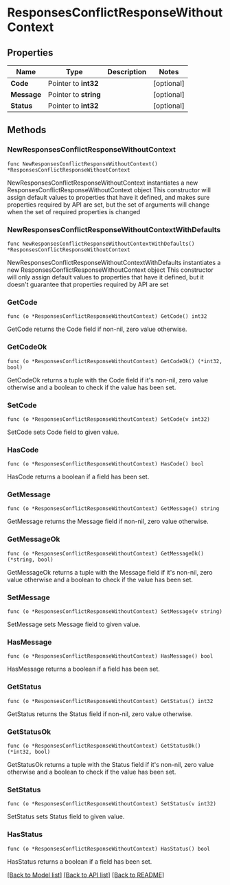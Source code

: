 # ResponsesConflictResponseWithoutContext

## Properties

Name | Type | Description | Notes
------------ | ------------- | ------------- | -------------
**Code** | Pointer to **int32** |  | [optional] 
**Message** | Pointer to **string** |  | [optional] 
**Status** | Pointer to **int32** |  | [optional] 

## Methods

### NewResponsesConflictResponseWithoutContext

`func NewResponsesConflictResponseWithoutContext() *ResponsesConflictResponseWithoutContext`

NewResponsesConflictResponseWithoutContext instantiates a new ResponsesConflictResponseWithoutContext object
This constructor will assign default values to properties that have it defined,
and makes sure properties required by API are set, but the set of arguments
will change when the set of required properties is changed

### NewResponsesConflictResponseWithoutContextWithDefaults

`func NewResponsesConflictResponseWithoutContextWithDefaults() *ResponsesConflictResponseWithoutContext`

NewResponsesConflictResponseWithoutContextWithDefaults instantiates a new ResponsesConflictResponseWithoutContext object
This constructor will only assign default values to properties that have it defined,
but it doesn't guarantee that properties required by API are set

### GetCode

`func (o *ResponsesConflictResponseWithoutContext) GetCode() int32`

GetCode returns the Code field if non-nil, zero value otherwise.

### GetCodeOk

`func (o *ResponsesConflictResponseWithoutContext) GetCodeOk() (*int32, bool)`

GetCodeOk returns a tuple with the Code field if it's non-nil, zero value otherwise
and a boolean to check if the value has been set.

### SetCode

`func (o *ResponsesConflictResponseWithoutContext) SetCode(v int32)`

SetCode sets Code field to given value.

### HasCode

`func (o *ResponsesConflictResponseWithoutContext) HasCode() bool`

HasCode returns a boolean if a field has been set.

### GetMessage

`func (o *ResponsesConflictResponseWithoutContext) GetMessage() string`

GetMessage returns the Message field if non-nil, zero value otherwise.

### GetMessageOk

`func (o *ResponsesConflictResponseWithoutContext) GetMessageOk() (*string, bool)`

GetMessageOk returns a tuple with the Message field if it's non-nil, zero value otherwise
and a boolean to check if the value has been set.

### SetMessage

`func (o *ResponsesConflictResponseWithoutContext) SetMessage(v string)`

SetMessage sets Message field to given value.

### HasMessage

`func (o *ResponsesConflictResponseWithoutContext) HasMessage() bool`

HasMessage returns a boolean if a field has been set.

### GetStatus

`func (o *ResponsesConflictResponseWithoutContext) GetStatus() int32`

GetStatus returns the Status field if non-nil, zero value otherwise.

### GetStatusOk

`func (o *ResponsesConflictResponseWithoutContext) GetStatusOk() (*int32, bool)`

GetStatusOk returns a tuple with the Status field if it's non-nil, zero value otherwise
and a boolean to check if the value has been set.

### SetStatus

`func (o *ResponsesConflictResponseWithoutContext) SetStatus(v int32)`

SetStatus sets Status field to given value.

### HasStatus

`func (o *ResponsesConflictResponseWithoutContext) HasStatus() bool`

HasStatus returns a boolean if a field has been set.


[[Back to Model list]](../README.md#documentation-for-models) [[Back to API list]](../README.md#documentation-for-api-endpoints) [[Back to README]](../README.md)


